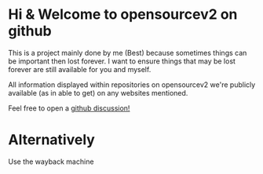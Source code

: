 # Hi & Welcome to opensourcev2 on github

This is a project mainly done by me (Best) because sometimes things can be important then lost forever. I want to ensure things that may be lost forever are still available for you and myself. 

All information displayed within repositories on opensourcev2 we're publicly available (as in able to get) on any websites mentioned.

Feel free to open a [github discussion!](https://github.com/orgs/opensourcev2/discussions)

# Alternatively
Use the wayback machine
